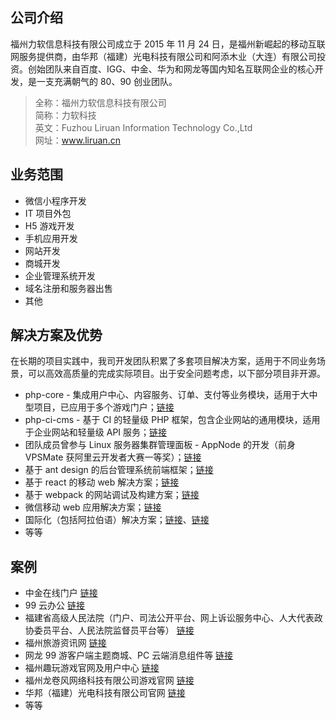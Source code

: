 ## 公司介绍
福州力软信息科技有限公司成立于 2015 年 11 月 24 日，是福州新崛起的移动互联网服务提供商，由华邦（福建）光电科技有限公司和阿添木业（大连）有限公司投资。创始团队来自百度、IGG、中金、华为和网龙等国内知名互联网企业的核心开发，是一支充满朝气的 80、90 创业团队。  

> 全称：福州力软信息科技有限公司  
简称：力软科技  
英文：Fuzhou Liruan Information Technology Co.,Ltd  
网址：www.liruan.cn  

## 业务范围
- 微信小程序开发
- IT 项目外包
- H5 游戏开发
- 手机应用开发
- 网站开发
- 商城开发
- 企业管理系统开发
- 域名注册和服务器出售
- 其他

## 解决方案及优势
在长期的项目实践中，我司开发团队积累了多套项目解决方案，适用于不同业务场景，可以高效高质量的完成实际项目。出于安全问题考虑，以下部分项目非开源。
- php-core - 集成用户中心、内容服务、订单、支付等业务模块，适用于大中型项目，已应用于多个游戏门户；[链接](https://git.oschina.net/leicc/php-core)
- php-ci-cms - 基于 CI 的轻量级 PHP 框架，包含企业网站的通用模块，适用于企业网站和轻量级 API 服务；[链接](https://git.oschina.net/zhaojintian/cms)
- 团队成员曾参与 Linux 服务器集群管理面板 - AppNode 的开发（前身 VPSMate 获阿里云开发者大赛一等奖）；[链接](https://www.appnode.com/)
- 基于 ant design 的后台管理系统前端框架；[链接](https://github.com/zhaotoday/react-antd)
- 基于 react 的移动 web 解决方案；[链接](https://github.com/zhaotoday/react)
- 基于 webpack 的网站调试及构建方案；[链接](https://github.com/zhaotoday/multi-page-website)
- 微信移动 web 应用解决方案；[链接](https://github.com/zhaotoday/react-weui)
- 国际化（包括阿拉伯语）解决方案；[链接](https://github.com/zhaotoday/react/blob/master/src/utils/rest.js)、[链接](https://github.com/zhaotoday/arabic-styles)
- 等等

## 案例
- 中金在线门户 [链接](http://www.cnfol.com/)
- 99 云办公 [链接](http://oa.99.com/)
- 福建省高级人民法院（门户、司法公开平台、网上诉讼服务中心、人大代表政协委员平台、人民法院监督员平台等） [链接](http://fjcourt.gov.cn/)
- 福州旅游资讯网 [链接](http://fztour.gov.cn/)
- 网龙 99 游客户端主题商城、PC 云端消息组件等 [链接](http://im.101.com/nd)
- 福州趣玩游戏官网及用户中心 [链接](http://115.159.215.49:8080/)
- 福州龙卷风网络科技有限公司游戏官网 [链接](http://www.game.im/)
- 华邦（福建）光电科技有限公司官网 [链接](h)
- 等等
